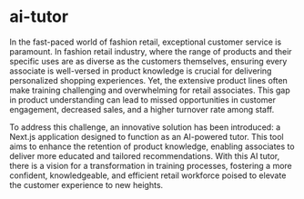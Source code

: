 # ai-tutor
In the fast-paced world of fashion retail, exceptional customer service is paramount. In fashion retail industry, where the range of products and their specific uses are as diverse as the customers themselves, ensuring every associate is well-versed in product knowledge is crucial for delivering personalized shopping experiences. Yet, the extensive product lines often make training challenging and overwhelming for retail associates. This gap in product understanding can lead to missed opportunities in customer engagement, decreased sales, and a higher turnover rate among staff.

To address this challenge, an innovative solution has been introduced: a Next.js application designed to function as an AI-powered tutor. This tool aims to enhance the retention of product knowledge, enabling associates to deliver more educated and tailored recommendations. With this AI tutor, there is a vision for a transformation in training processes, fostering a more confident, knowledgeable, and efficient retail workforce poised to elevate the customer experience to new heights.
